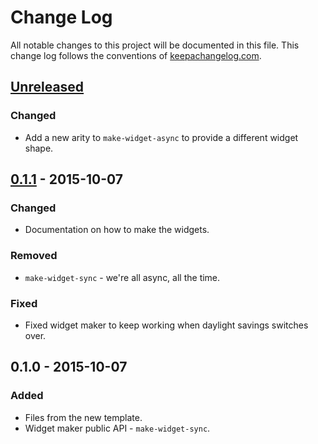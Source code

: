 # Change Log
All notable changes to this project will be documented in this file. This change log follows the conventions of [keepachangelog.com](http://keepachangelog.com/).

## [Unreleased][unreleased]
### Changed
- Add a new arity to `make-widget-async` to provide a different widget shape.

## [0.1.1] - 2015-10-07
### Changed
- Documentation on how to make the widgets.

### Removed
- `make-widget-sync` - we're all async, all the time.

### Fixed
- Fixed widget maker to keep working when daylight savings switches over.

## 0.1.0 - 2015-10-07
### Added
- Files from the new template.
- Widget maker public API - `make-widget-sync`.

[unreleased]: https://github.com/your-name/brain/compare/0.1.1...HEAD
[0.1.1]: https://github.com/your-name/brain/compare/0.1.0...0.1.1
